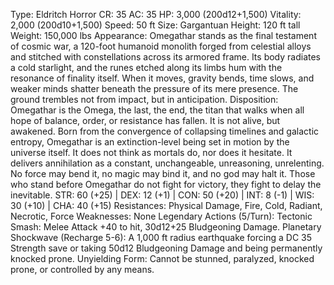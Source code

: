 Type: Eldritch Horror
CR: 35
AC: 35
HP: 3,000 (200d12+1,500)
Vitality: 2,000 (200d10+1,500)
Speed: 50 ft
Size: Gargantuan
Height: 120 ft tall
Weight: 150,000 lbs
Appearance: Omegathar stands as the final testament of cosmic war, a 120-foot humanoid monolith forged from celestial alloys and stitched with constellations across its armored frame. Its body radiates a cold starlight, and the runes etched along its limbs hum with the resonance of finality itself. When it moves, gravity bends, time slows, and weaker minds shatter beneath the pressure of its mere presence. The ground trembles not from impact, but in anticipation.
Disposition: Omegathar is the Omega, the last, the end, the titan that walks when all hope of balance, order, or resistance has fallen. It is not alive, but awakened. Born from the convergence of collapsing timelines and galactic entropy, Omegathar is an extinction-level being set in motion by the universe itself. It does not think as mortals do, nor does it hesitate. It delivers annihilation as a constant, unchangeable, unreasoning, unrelenting. No force may bend it, no magic may bind it, and no god may halt it. Those who stand before Omegathar do not fight for victory, they fight to delay the inevitable.
STR: 60 (+25) | DEX: 12 (+1) | CON: 50 (+20) | INT: 8 (-1) | WIS: 30 (+10) | CHA: 40 (+15)
Resistances: Physical Damage, Fire, Cold, Radiant, Necrotic, Force
Weaknesses: None
Legendary Actions (5/Turn):
Tectonic Smash: Melee Attack +40 to hit, 30d12+25 Bludgeoning Damage.
Planetary Shockwave (Recharge 5-6): A 1,000 ft radius earthquake forcing a DC 35 Strength save or taking 50d12 Bludgeoning Damage and being permanently knocked prone.
Unyielding Form: Cannot be stunned, paralyzed, knocked prone, or controlled by any means.
